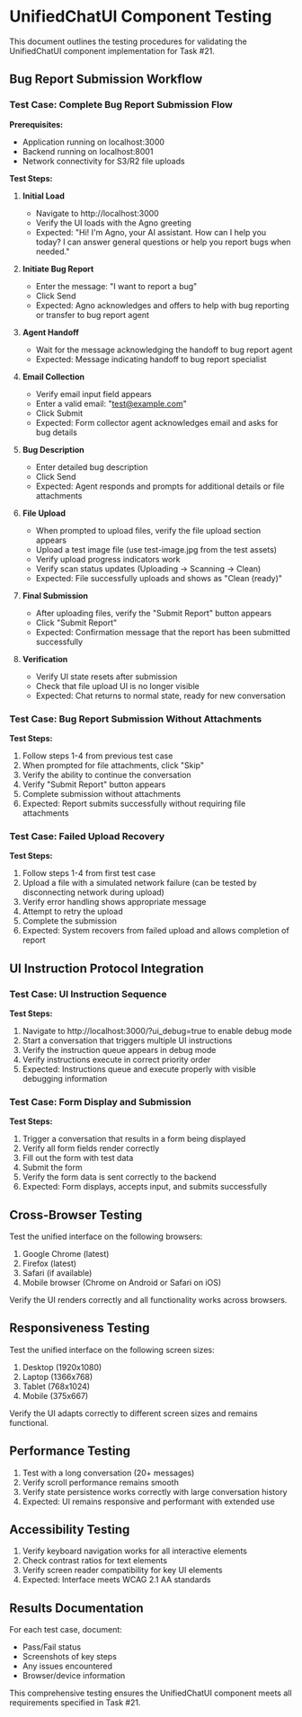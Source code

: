 # UnifiedChatUI Component Testing

This document outlines the testing procedures for validating the UnifiedChatUI component implementation for Task #21.

## Bug Report Submission Workflow

### Test Case: Complete Bug Report Submission Flow

**Prerequisites:**
- Application running on localhost:3000
- Backend running on localhost:8001
- Network connectivity for S3/R2 file uploads

**Test Steps:**

1. **Initial Load**
   - Navigate to http://localhost:3000
   - Verify the UI loads with the Agno greeting
   - Expected: "Hi! I'm Agno, your AI assistant. How can I help you today? I can answer general questions or help you report bugs when needed."

2. **Initiate Bug Report**
   - Enter the message: "I want to report a bug"
   - Click Send
   - Expected: Agno acknowledges and offers to help with bug reporting or transfer to bug report agent

3. **Agent Handoff**
   - Wait for the message acknowledging the handoff to bug report agent
   - Expected: Message indicating handoff to bug report specialist

4. **Email Collection**
   - Verify email input field appears
   - Enter a valid email: "test@example.com"
   - Click Submit
   - Expected: Form collector agent acknowledges email and asks for bug details

5. **Bug Description**
   - Enter detailed bug description
   - Click Send
   - Expected: Agent responds and prompts for additional details or file attachments

6. **File Upload**
   - When prompted to upload files, verify the file upload section appears
   - Upload a test image file (use test-image.jpg from the test assets)
   - Verify upload progress indicators work
   - Verify scan status updates (Uploading → Scanning → Clean)
   - Expected: File successfully uploads and shows as "Clean (ready)"

7. **Final Submission**
   - After uploading files, verify the "Submit Report" button appears
   - Click "Submit Report"
   - Expected: Confirmation message that the report has been submitted successfully

8. **Verification**
   - Verify UI state resets after submission
   - Check that file upload UI is no longer visible
   - Expected: Chat returns to normal state, ready for new conversation

### Test Case: Bug Report Submission Without Attachments

**Test Steps:**

1. Follow steps 1-4 from previous test case
2. When prompted for file attachments, click "Skip"
3. Verify the ability to continue the conversation
4. Verify "Submit Report" button appears
5. Complete submission without attachments
6. Expected: Report submits successfully without requiring file attachments

### Test Case: Failed Upload Recovery

**Test Steps:**

1. Follow steps 1-4 from first test case
2. Upload a file with a simulated network failure (can be tested by disconnecting network during upload)
3. Verify error handling shows appropriate message
4. Attempt to retry the upload
5. Complete the submission
6. Expected: System recovers from failed upload and allows completion of report

## UI Instruction Protocol Integration

### Test Case: UI Instruction Sequence

**Test Steps:**

1. Navigate to http://localhost:3000/?ui_debug=true to enable debug mode
2. Start a conversation that triggers multiple UI instructions
3. Verify the instruction queue appears in debug mode
4. Verify instructions execute in correct priority order
5. Expected: Instructions queue and execute properly with visible debugging information

### Test Case: Form Display and Submission

**Test Steps:**

1. Trigger a conversation that results in a form being displayed
2. Verify all form fields render correctly
3. Fill out the form with test data
4. Submit the form
5. Verify the form data is sent correctly to the backend
6. Expected: Form displays, accepts input, and submits successfully

## Cross-Browser Testing

Test the unified interface on the following browsers:

1. Google Chrome (latest)
2. Firefox (latest)
3. Safari (if available)
4. Mobile browser (Chrome on Android or Safari on iOS)

Verify the UI renders correctly and all functionality works across browsers.

## Responsiveness Testing

Test the unified interface on the following screen sizes:

1. Desktop (1920x1080)
2. Laptop (1366x768)
3. Tablet (768x1024)
4. Mobile (375x667)

Verify the UI adapts correctly to different screen sizes and remains functional.

## Performance Testing

1. Test with a long conversation (20+ messages)
2. Verify scroll performance remains smooth
3. Verify state persistence works correctly with large conversation history
4. Expected: UI remains responsive and performant with extended use

## Accessibility Testing

1. Verify keyboard navigation works for all interactive elements
2. Check contrast ratios for text elements
3. Verify screen reader compatibility for key UI elements
4. Expected: Interface meets WCAG 2.1 AA standards

## Results Documentation

For each test case, document:
- Pass/Fail status
- Screenshots of key steps
- Any issues encountered
- Browser/device information

This comprehensive testing ensures the UnifiedChatUI component meets all requirements specified in Task #21.